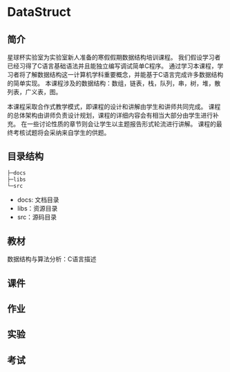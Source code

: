 # DataStruct

## 简介

星球杯实验室为实验室新人准备的寒假假期数据结构培训课程。
我们假设学习者已经习得了C语言基础语法并且能独立编写调试简单C程序。
通过学习本课程，学习者将了解数据结构这一计算机学科重要概念，并能基于C语言完成许多数据结构的简单实现。
本课程涉及的数据结构：数组，链表，栈，队列，串，树，堆，散列表，广义表，图。

本课程采取合作式教学模式，即课程的设计和讲解由学生和讲师共同完成。
课程的总体架构由讲师负责设计规划，课程的详细内容会有相当大部分由学生进行补充。
在一些讨论性质的章节则会让学生以主题报告形式轮流进行讲解。
课程的最终考核试题将会采纳来自学生的供题。

## 目录结构

```bash
├─docs
├─libs
└─src
```

- docs: 文档目录
- libs：资源目录
- src：源码目录

## 教材

数据结构与算法分析：C语言描述

## 课件

## 作业

## 实验

## 考试
